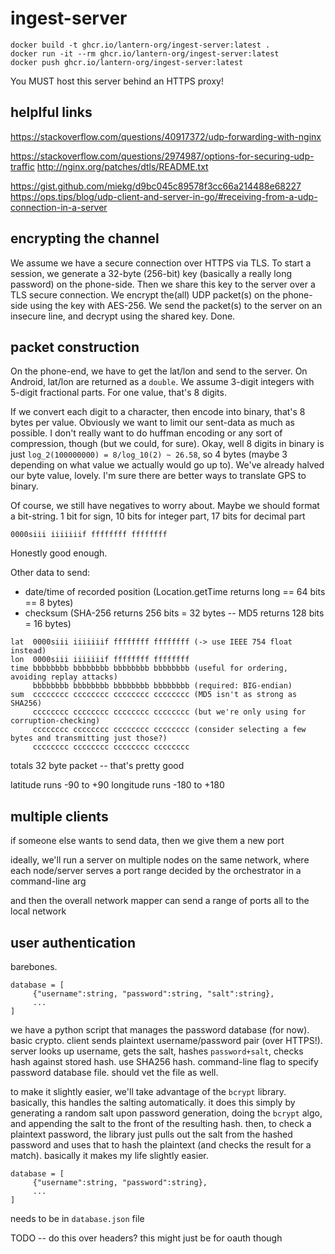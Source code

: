 # ingest-server

```
docker build -t ghcr.io/lantern-org/ingest-server:latest .
docker run -it --rm ghcr.io/lantern-org/ingest-server:latest
docker push ghcr.io/lantern-org/ingest-server:latest
```

You MUST host this server behind an HTTPS proxy!

## helplful links

<https://stackoverflow.com/questions/40917372/udp-forwarding-with-nginx>

<https://stackoverflow.com/questions/2974987/options-for-securing-udp-traffic>
<http://nginx.org/patches/dtls/README.txt>

<https://gist.github.com/miekg/d9bc045c89578f3cc66a214488e68227>
<https://ops.tips/blog/udp-client-and-server-in-go/#receiving-from-a-udp-connection-in-a-server>

## encrypting the channel

We assume we have a secure connection over HTTPS via TLS.
To start a session, we generate a 32-byte (256-bit) key (basically a really long password) on the phone-side.
Then we share this key to the server over a TLS secure connection.
We encrypt the(all) UDP packet(s) on the phone-side using the key with AES-256.
We send the packet(s) to the server on an insecure line, and decrypt using the shared key.
Done.

## packet construction

On the phone-end, we have to get the lat/lon and send to the server.
On Android, lat/lon are returned as a `double`.
We assume 3-digit integers with 5-digit fractional parts.
For one value, that's 8 digits.

If we convert each digit to a character, then encode into binary, that's 8 bytes per value.
Obviously we want to limit our sent-data as much as possible.
I don't really want to do huffman encoding or any sort of compression, though (but we could, for sure).
Okay, well 8 digits in binary is just `log_2(100000000) = 8/log_10(2) ~ 26.58`, so 4 bytes (maybe 3 depending on what value we actually would go up to).
We've already halved our byte value, lovely.
I'm sure there are better ways to translate GPS to binary.

Of course, we still have negatives to worry about.
Maybe we should format a bit-string.
1 bit for sign, 10 bits for integer part, 17 bits for decimal part
```
0000siii iiiiiiif ffffffff ffffffff
```
Honestly good enough.

Other data to send:
- date/time of recorded position (Location.getTime returns long == 64 bits == 8 bytes)
- checksum (SHA-256 returns 256 bits = 32 bytes -- MD5 returns 128 bits = 16 bytes)

```
lat  0000siii iiiiiiif ffffffff ffffffff (-> use IEEE 754 float instead)
lon  0000siii iiiiiiif ffffffff ffffffff
time bbbbbbbb bbbbbbbb bbbbbbbb bbbbbbbb (useful for ordering, avoiding replay attacks)
     bbbbbbbb bbbbbbbb bbbbbbbb bbbbbbbb (required: BIG-endian)
sum  cccccccc cccccccc cccccccc cccccccc (MD5 isn't as strong as SHA256)
     cccccccc cccccccc cccccccc cccccccc (but we're only using for corruption-checking)
     cccccccc cccccccc cccccccc cccccccc (consider selecting a few bytes and transmitting just those?)
     cccccccc cccccccc cccccccc cccccccc
```
totals 32 byte packet -- that's pretty good

latitude runs -90 to +90
longitude runs -180 to +180

## multiple clients

if someone else wants to send data, then we give them a new port

ideally, we'll run a server on multiple nodes on the same network, where each node/server serves a port range decided by the orchestrator in a command-line arg

and then the overall network mapper can send a range of ports all to the local network

## user authentication

barebones.
```
database = [
     {"username":string, "password":string, "salt":string},
     ...
]
```
we have a python script that manages the password database (for now).
basic crypto.
client sends plaintext username/password pair (over HTTPS!).
server looks up username, gets the salt, hashes `password+salt`, checks hash against stored hash.
use SHA256 hash.
command-line flag to specify password database file.
should vet the file as well.

to make it slightly easier, we'll take advantage of the `bcrypt` library.
basically, this handles the salting automatically.
it does this simply by generating a random salt upon password generation, doing the `bcrypt` algo, and appending the salt to the front of the resulting hash.
then, to check a plaintext password, the library just pulls out the salt from the hashed password and uses that to hash the plaintext (and checks the result for a match).
basically it makes my life slightly easier.
```
database = [
     {"username":string, "password":string},
     ...
]
```

needs to be in `database.json` file

TODO -- do this over headers? this might just be for oauth though
